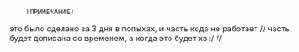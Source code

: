         !ПРИМЕЧАНИЕ!
это было сделано за 3 дня в попыхах, и часть кода не работает
// часть будет дописана со временем, а когда это будет хз :/ //
